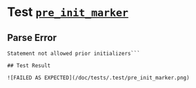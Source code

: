 # Test [`pre_init_marker`](/doc/tests/statement_usage.md#L282)

## Parse Error

```,plain
Statement not allowed prior initializers```

## Test Result

![FAILED AS EXPECTED](/doc/tests/.test/pre_init_marker.png)
